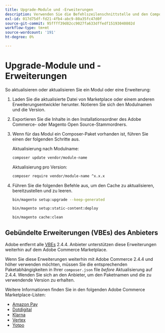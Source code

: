 ```yaml
---
title: Upgrade-Module und -Erweiterungen
description: Verwenden Sie die Befehlszeilenschnittstelle und den Composer, um Adobe Commerce- und Magento Open Source-Module und -Erweiterungen zu aktualisieren.
exl-id: 017d75df-fd21-4fb4-abc9-80a35fc47d0f
source-git-commit: 95ffff39d82cc9027fa633dffedf15193040802d
workflow-type: tm+mt
source-wordcount: '191'
ht-degree: 0%

---
```


# Upgrade-Module und -Erweiterungen

So aktualisieren oder aktualisieren Sie ein Modul oder eine Erweiterung:

1. Laden Sie die aktualisierte Datei von Marketplace oder einem anderen Erweiterungsentwickler herunter. Notieren Sie sich den Modulnamen und die Version.

1. Exportieren Sie die Inhalte in den Installationsordner des Adobe Commerce- oder Magento Open Source-Stammordners.

1. Wenn für das Modul ein Composer-Paket vorhanden ist, führen Sie einen der folgenden Schritte aus.

   Aktualisierung nach Modulname:

   ```bash
   composer update vendor/module-name
   ```

   Aktualisierung pro Version:

   ```bash
   composer require vendor/module-name ^x.x.x
   ```

1. Führen Sie die folgenden Befehle aus, um den Cache zu aktualisieren, bereitzustellen und zu leeren.

   ```bash
   bin/magento setup:upgrade --keep-generated
   ```

   ```bash
   bin/magento setup:static-content:deploy
   ```

   ```bash
   bin/magento cache:clean
   ```

## Gebündelte Erweiterungen (VBEs) des Anbieters

Adobe entfernt alle [VBEs](https://devdocs.magento.com/extensions/vendor/) 2.4.4. Anbieter unterstützen diese Erweiterungen weiterhin auf dem Adobe Commerce Marketplace.

Wenn Sie diese Erweiterungen weiterhin mit Adobe Commerce 2.4.4 und höher verwenden möchten, müssen Sie die entsprechenden Paketabhängigkeiten in Ihrer `composer.json` file _before_ Aktualisierung auf 2.4.4. Wenden Sie sich an den Anbieter, um den Paketnamen und die zu verwendende Version zu erhalten.

Weitere Informationen finden Sie in den folgenden Adobe Commerce Marketplace-Listen:

- [Amazon Pay](https://marketplace.magento.com/amzn-amazon-pay-magento-2-module.html)
- [Dotdigital](https://marketplace.magento.com/dotdigital-dotdigital-magento2-os-package.html)
- [Klarna](https://marketplace.magento.com/klarna-m2-klarna.html)
- [Vertex](https://marketplace.magento.com/vertexinc-vertex-tax-module.html)
- [Yotpo](https://marketplace.magento.com/yotpo-module-yotpo.html)
